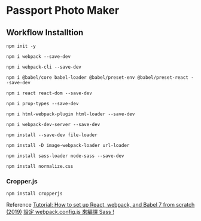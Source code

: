 # Passport Photo Maker
## Workflow Installtion

```shell
npm init -y
```

```shell
npm i webpack --save-dev
```

```shell
npm i webpack-cli --save-dev
```

```shell
npm i @babel/core babel-loader @babel/preset-env @babel/preset-react --save-dev
```

```shell
npm i react react-dom --save-dev
```

```shell
npm i prop-types --save-dev
```

```shell
npm i html-webpack-plugin html-loader --save-dev
```

```shell
npm i webpack-dev-server --save-dev
```

```shell
npm install --save-dev file-loader
```

```shell
npm install -D image-webpack-loader url-loader
```

```shell
npm install sass-loader node-sass --save-dev
```

```shell
npm install normalize.css
```

### Cropper.js
```shell
npm install cropperjs
```

Reference
[Tutorial: How to set up React, webpack, and Babel 7 from scratch (2019)](https://www.valentinog.com/blog/react-webpack-babel/)
[設定 webpack.config.js 來編譯 Sass !](https://ithelp.ithome.com.tw/articles/10194056)
